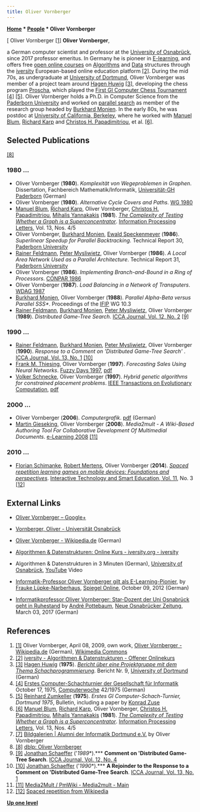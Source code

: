 ```yaml
---
title: Oliver Vornberger
---
```

**[Home](Home "Home") \* [People](People "People") \* Oliver Vornberger**



[ Oliver Vornberger <a id="cite-note-1" href="#cite-ref-1">[1]</a>
**Oliver Vornberger**,  

a German computer scientist and professor at the [University of Osnabrück](https://en.wikipedia.org/wiki/University_of_Osnabr%C3%BCck), since 2017 professor emeritus. In Germany he is pioneer in [E-learning](https://en.wikipedia.org/wiki/E-learning), and offers free [open online courses](https://en.wikipedia.org/wiki/Massive_open_online_course) on [Algorithms](Algorithms "Algorithms") and [Data](Data "Data") structures through the [iversity](https://en.wikipedia.org/wiki/Iversity) European-based online education platform <a id="cite-note-2" href="#cite-ref-2">[2]</a>. 
During the mid 70s, as undergraduate at [University of Dortmund](University_of_Dortmund "University of Dortmund"), Oliver Vornberger was member of a project team around [Hagen Huwig](Hagen_Huwig "Hagen Huwig") <a id="cite-note-3" href="#cite-ref-3">[3]</a>, developing the chess program [Proscha](Proscha "Proscha"), which played the [First GI Computer Chess Tournament](First_GI_Computer_Chess_Tournament "First GI Computer Chess Tournament") <a id="cite-note-4" href="#cite-ref-4">[4]</a> <a id="cite-note-5" href="#cite-ref-5">[5]</a>. 
Oliver Vornberger holds a Ph.D. in Computer Science from the [Paderborn University](Paderborn_University "Paderborn University") and worked on [parallel search](Parallel_Search "Parallel Search") as member of the research group headed by [Burkhard Monien](Burkhard_Monien "Burkhard Monien"). In the early 80s, he was postdoc at [University of California, Berkeley](University_of_California,_Berkeley "University of California, Berkeley"), where he worked with [Manuel Blum](Mathematician#Blum "Mathematician"), [Richard Karp](Richard_Karp "Richard Karp") and [Christos H. Papadimitriou](Mathematician#CHPapadimitriou "Mathematician"), et al. <a id="cite-note-6" href="#cite-ref-6">[6]</a>. 



## Selected Publications


<a id="cite-note-8" href="#cite-ref-8">[8]</a>



### 1980 ...


* Oliver Vornberger (**1980**). *Komplexität von Wegeproblemen in Graphen*. Dissertation, Fachbereich Mathematik/Informatik, [Universität-GH Paderborn](Paderborn_University "Paderborn University") (German)
* Oliver Vornberger (**1980**). *Alternative Cycle Covers and Paths*. [WG 1980](http://dblp.uni-trier.de/db/conf/wg/wg80.html#Vornberger80)
* [Manuel Blum](Mathematician#Blum "Mathematician"), [Richard Karp](Richard_Karp "Richard Karp"), Oliver Vornberger, [Christos H. Papadimitriou](Mathematician#CHPapadimitriou "Mathematician"), [Mihalis Yannakakis](Mathematician#MYannakakis "Mathematician") (**1981**). *[The Complexity of Testing Whether a Graph is a Superconcentrator](https://www.sciencedirect.com/science/article/pii/0020019081900508)*. [Information Processing Letters](https://en.wikipedia.org/wiki/Information_Processing_Letters), Vol. 13, Nos. 4/5
* Oliver Vornberger, [Burkhard Monien](Burkhard_Monien "Burkhard Monien"), [Ewald Speckenmeyer](Ewald_Speckenmeyer "Ewald Speckenmeyer") (**1986**). *Superlinear Speedup for Parallel Backtracking.* Technical Report 30, [Paderborn University](Paderborn_University "Paderborn University")
* [Rainer Feldmann](Rainer_Feldmann "Rainer Feldmann"), [Peter Mysliwietz](Peter_Mysliwietz "Peter Mysliwietz"), Oliver Vornberger (**1986**). *A Local Area Network Used as a Parallel Architecture*. Technical Report 31, [Paderborn University](Paderborn_University "Paderborn University")
* Oliver Vornberger (**1986**). *Implementing Branch-and-Bound in a Ring of Processors*. [CONPAR 1986](https://dblp.uni-trier.de/db/conf/conpar/conpar86.html)
* Oliver Vornberger (**1987**). *Load Balancing in a Network of Transputers*. [WDAG 1987](https://dblp.uni-trier.de/db/conf/wdag/wdag87.html)
* [Burkhard Monien](Burkhard_Monien "Burkhard Monien"), Oliver Vornberger (**1988**). *Parallel Alpha-Beta versus Parallel SSS\**. Proceedings of the [IFIP](IFIP "IFIP") WG 10.3
* [Rainer Feldmann](Rainer_Feldmann "Rainer Feldmann"), [Burkhard Monien](Burkhard_Monien "Burkhard Monien"), [Peter Mysliwietz](Peter_Mysliwietz "Peter Mysliwietz"), Oliver Vornberger (**1989**). *Distributed Game-Tree Search*. [ICCA Journal, Vol. 12, No. 2](ICGA_Journal#12_2 "ICGA Journal") <a id="cite-note-9" href="#cite-ref-9">[9]</a>


### 1990 ...


* [Rainer Feldmann](Rainer_Feldmann "Rainer Feldmann"), [Burkhard Monien](Burkhard_Monien "Burkhard Monien"), [Peter Mysliwietz](Peter_Mysliwietz "Peter Mysliwietz"), Oliver Vornberger (**1990**). *Response to a Comment on 'Distributed Game-Tree Search'* . [ICCA Journal, Vol. 13, No. 1](ICGA_Journal#13_1 "ICGA Journal") <a id="cite-note-10" href="#cite-ref-10">[10]</a>
* [Frank M. Thiesing](https://dblp.uni-trier.de/pers/hd/t/Thiesing:Frank_M=), Oliver Vornberger (**1997**). *Forecasting Sales Using Neural Networks*. [Fuzzy Days 1997](https://dblp.uni-trier.de/db/conf/fuzzy/fuzzy1997.html), [pdf](http://www2.inf.uos.de/papers_pdf/fuzzydays_97.pdf)
* [Volker Schnecke](http://www2.inf.uos.de/alumni/schnecke/), Oliver Vornberger (**1997**). *Hybrid genetic algorithms for constrained placement problems*. [IEEE Transactions on Evolutionary Computation](IEEE#EC "IEEE"), [pdf](http://www2.inf.uos.de/papers_pdf/ieee_ec.pdf)


### 2000 ...


* Oliver Vornberger (**2006**). *Computergrafik*. [pdf](http://www-lehre.inf.uos.de/%7Ecg/2006/PDF/skript.pdf) (German)
* [Martin Gieseking](https://dblp.uni-trier.de/pers/hd/g/Gieseking:Martin), Oliver Vornberger (**2008**). *Media2mult - A Wiki-Based Authoring Tool For Collaborative Development Of Multimedial Documents*. [e-Learning 2008](https://dblp.uni-trier.de/db/conf/iadis/el2008.html) <a id="cite-note-11" href="#cite-ref-11">[11]</a>


### 2010 ...


* [Florian Schimanke](https://dblp.uni-trier.de/pers/hd/s/Schimanke:Florian), [Robert Mertens](https://dblp.uni-trier.de/pers/hd/m/Mertens:Robert), Oliver Vornberger (**2014**). *[Spaced repetition learning games on mobile devices: Foundations and perspectives](https://www.researchgate.net/publication/268130455_Spaced_repetition_learning_games_on_mobile_devices_Foundations_and_perspectives)*. [Interactive Technology and Smart Education, Vol. 11](https://dblp.uni-trier.de/db/journals/itse/itse11.html), No. 3 <a id="cite-note-12" href="#cite-ref-12">[12]</a>


## External Links


* [Oliver Vornberger – Google+](https://plus.google.com/100853330318616172456)
* [Vornberger, Oliver - Universität Osnabrück](http://www.informatik.uni-osnabrueck.de/arbeitsgruppen/medieninformatik/vornberger_oliver.html)
* [Oliver Vornberger - Wikipedia.de](https://de.wikipedia.org/wiki/Oliver_Vornberger) (German)
* [Algorithmen & Datenstrukturen: Online Kurs - iversity.org - iversity](https://iversity.org/de/courses/algorithmen-und-datenstrukturen)
* Algorithmen & Datenstrukturen in 3 Minuten (German), [University of Osnabrück](https://en.wikipedia.org/wiki/University_of_Osnabr%C3%BCck), [YouTube](https://en.wikipedia.org/wiki/YouTube) Video


 
* [Informatik-Professor Oliver Vornberger gilt als E-Learning-Pionier](http://www.spiegel.de/unispiegel/studium/informatik-professor-oliver-vornberger-gilt-als-e-learning-pionier-a-856709.html), by [Frauke Lüpke-Narberhaus](http://www.spiegel.de/impressum/autor-10389.html), [Spiegel Online](https://en.wikipedia.org/wiki/Spiegel_Online), October 09, 2012 (German)
* [Informatikprofessor Oliver Vornberger: Star-Dozent der Uni Osnabrück geht in Ruhestand](https://www.noz.de/lokales/osnabrueck/artikel/859566/star-dozent-der-uni-osnabrueck-geht-in-ruhestand#gallery&0&0&859566) by [André Pottebaum](https://www.noz.de/nutzer/198381/apo), [Neue Osnabrücker Zeitung](https://en.wikipedia.org/wiki/Neue_Osnabr%C3%BCcker_Zeitung), March 03, 2017 (German)


## References


1. <a id="cite-ref-1" href="#cite-note-1">[1]</a> Oliver Vornberger, April 08, 2009, own work, [Oliver Vornberger - Wikipedia.de](https://de.wikipedia.org/wiki/Oliver_Vornberger) (German), [Wikimedia Commons](https://en.wikipedia.org/wiki/Wikimedia_Commons)
2. <a id="cite-ref-2" href="#cite-note-2">[2]</a> [iversity - Algorithmen & Datenstrukturen - Offener Onlinekurs](https://iversity.org/en/courses/algorithmen-und-datenstrukturen)
3. <a id="cite-ref-3" href="#cite-note-3">[3]</a> [Hagen Huwig](Hagen_Huwig "Hagen Huwig") (**1975**). *[Bericht über eine Projektgruppe mit dem Thema Schachprogrammierung](http://www.worldcat.org/title/bericht-uber-eine-projektgruppe-mit-dem-thema-schachprogrammierung/oclc/632360799)*. Bericht Nr. 9, [University of Dortmund](University_of_Dortmund "University of Dortmund") (German)
4. <a id="cite-ref-4" href="#cite-note-4">[4]</a> [Erstes Computer-Schachturnier der Gesellschaft für Informatik](https://www.computerwoche.de/a/computer-logik-im-koeniglichen-spiel,1205123) October 17, 1975, [Computerwoche](Computerworld#Woche "Computerworld") 42/1975 (German)
5. <a id="cite-ref-5" href="#cite-note-5">[5]</a> [Reinhard Zumkeller](Mathematician#Zumkeller "Mathematician") (**1975**). *Erstes GI Computer-Schach-Turnier, Dortmund 1975*, Bulletin, including a paper by [Konrad Zuse](Konrad_Zuse "Konrad Zuse")
6. <a id="cite-ref-6" href="#cite-note-6">[6]</a> [Manuel Blum](Mathematician#Blum "Mathematician"), [Richard Karp](Richard_Karp "Richard Karp"), Oliver Vornberger, [Christos H. Papadimitriou](Mathematician#CHPapadimitriou "Mathematician"), [Mihalis Yannakakis](Mathematician#MYannakakis "Mathematician") (**1981**). *[The Complexity of Testing Whether a Graph is a Superconcentrator](https://www.sciencedirect.com/science/article/pii/0020019081900508)*. [Information Processing Letters](https://en.wikipedia.org/wiki/Information_Processing_Letters), Vol. 13, Nos. 4/5
 7. <a id="cite-ref-7" href="#cite-note-7">[7]</a> [Bildgalerien | Alumni der Informatik Dortmund e.V.](http://alumni.cs.uni-dortmund.de/image) by Oliver Vornberger 
8. <a id="cite-ref-8" href="#cite-note-8">[8]</a> [dblp: Oliver Vornberger](https://dblp.uni-trier.de/pers/hd/v/Vornberger:Oliver)
9. <a id="cite-ref-9" href="#cite-note-9">[9]</a> [Jonathan Schaeffer](Jonathan_Schaeffer "Jonathan Schaeffer") ('*1989**).*** **Comment on 'Distributed Game-Tree Search**. [ICCA Journal, Vol. 12, No. 4](ICGA_Journal#12_4 "ICGA Journal")
10. <a id="cite-ref-10" href="#cite-note-10">[10]</a> [Jonathan Schaeffer](Jonathan_Schaeffer "Jonathan Schaeffer") ('*1990**).*** **A Rejoinder to the Response to a Comment on 'Distributed Game-Tree Search**. [ICCA Journal, Vol. 13, No. 1](ICGA_Journal#13_1 "ICGA Journal")
11. <a id="cite-ref-11" href="#cite-note-11">[11]</a> [Media2Mult / PmWiki - Media2mult - Main](http://media2mult.uos.de/pmwiki/pmwiki.php?n=Media2mult.Main)
12. <a id="cite-ref-12" href="#cite-note-12">[12]</a> [Spaced repetition from Wikipedia](https://en.wikipedia.org/wiki/Spaced_repetition)

**[Up one level](People "People")**







 
